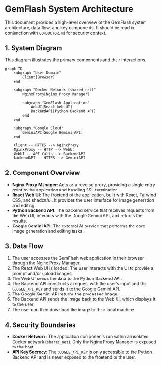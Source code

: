 # GemFlash System Architecture

This document provides a high-level overview of the GemFlash system architecture, data flow, and key components. It should be read in conjunction with `CONDUCTOR.md` for security context.

## 1. System Diagram

This diagram illustrates the primary components and their interactions.

```mermaid
graph TD
    subgraph "User Domain"
        Client[Browser]
    end

    subgraph "Docker Network (shared_net)"
        NginxProxy[Nginx Proxy Manager]
        
        subgraph "GemFlash Application"
            WebUI[React Web UI]
            BackendAPI[Python Backend API]
        end
    end

    subgraph "Google Cloud"
        GeminiAPI[Google Gemini API]
    end

    Client -- HTTPS --> NginxProxy
    NginxProxy -- HTTP --> WebUI
    WebUI -- API Calls --> BackendAPI
    BackendAPI -- HTTPS --> GeminiAPI
```

## 2. Component Overview

*   **Nginx Proxy Manager**: Acts as a reverse proxy, providing a single entry point to the application and handling SSL termination.
*   **React Web UI**: The frontend of the application, built with React, Tailwind CSS, and shadcn/ui. It provides the user interface for image generation and editing.
*   **Python Backend API**: The backend service that receives requests from the Web UI, interacts with the Google Gemini API, and returns the results.
*   **Google Gemini API**: The external AI service that performs the core image generation and editing tasks.

## 3. Data Flow

1.  The user accesses the GemFlash web application in their browser through the Nginx Proxy Manager.
2.  The React Web UI is loaded. The user interacts with the UI to provide a prompt and/or upload images.
3.  The Web UI sends the data to the Python Backend API.
4.  The Backend API constructs a request with the user's input and the `GOOGLE_API_KEY` and sends it to the Google Gemini API.
5.  The Google Gemini API returns the processed image.
6.  The Backend API sends the image back to the Web UI, which displays it to the user.
7.  The user can then download the image to their local machine.

## 4. Security Boundaries

*   **Docker Network**: The application components run within an isolated Docker network (`shared_net`). Only the Nginx Proxy Manager is exposed to the host.
*   **API Key Secrecy**: The `GOOGLE_API_KEY` is only accessible to the Python Backend API and is never exposed to the frontend or the user.
